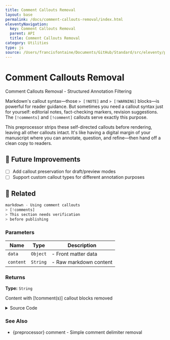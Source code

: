 ```yaml
---
title: Comment Callouts Removal
layout: base
permalink: /docs/comment-callouts-removal/index.html
eleventyNavigation:
  key: Comment Callouts Removal
  parent: API
  title: Comment Callouts Removal
category: Utilities
type: js
source: /Users/francisfontaine/Documents/GitHub/Standard/src/eleventy/preprocessor.js
---
```


# Comment Callouts Removal

Comment Callouts Removal - Structured Annotation Filtering

 Markdown's callout syntax—those `> [!NOTE]` and `> [!WARNING]` blocks—is powerful for reader guidance. But sometimes you need a callout syntax just for yourself: editorial notes, fact-checking markers, revision suggestions. The `[!comments]` and `[!comment]` callouts serve exactly this purpose.

This preprocessor strips these self-directed callouts before rendering, leaving all other callouts intact. It's like having a digital margin of your manuscript where you can annotate, question, and refine—then hand off a clean copy to readers.

## 🚀 Future Improvements 
 - [ ] Add callout preservation for draft/preview modes
 - [ ] Support custom callout types for different annotation purposes

## 🔗 Related

```js
markdown - Using comment callouts
> [!comments]
> This section needs verification
> before publishing
```

### Parameters

| Name | Type | Description |
|------|------|-------------|
| `data` | `Object` | - Front matter data |
| `content` | `String` | - Raw markdown content |

### Returns

**Type:** `String`

Content with [!comment(s)] callout blocks removed

<details>
<summary><span class="button">Source Code</span></summary>

```javascript
eleventyConfig.addPreprocessor("commentCallouts", "md", (data, content) => {
    return content.replace(/(^> \[!comments?\][^\n]*\n(?:^>.*\n?)*)/gm, "");
  });
```

</details>

### See Also

- {preprocessor} comment - Simple comment delimiter removal

